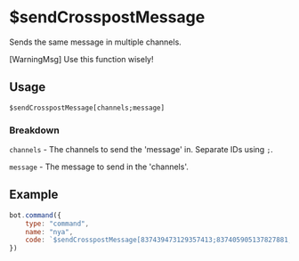 # $sendCrosspostMessage
Sends the same message in multiple channels.

[WarningMsg] Use this function wisely! 

## Usage
```
$sendCrosspostMessage[channels;message]
```

### Breakdown
`channels` - The channels to send the 'message' in. Separate IDs using `;`.

`message` - The message to send in the 'channels'.

## Example
```js
bot.command({
    type: "command",
    name: "nya",
    code: `$sendCrosspostMessage[837439473129357413;837405905137827881;nya]`
})
```
